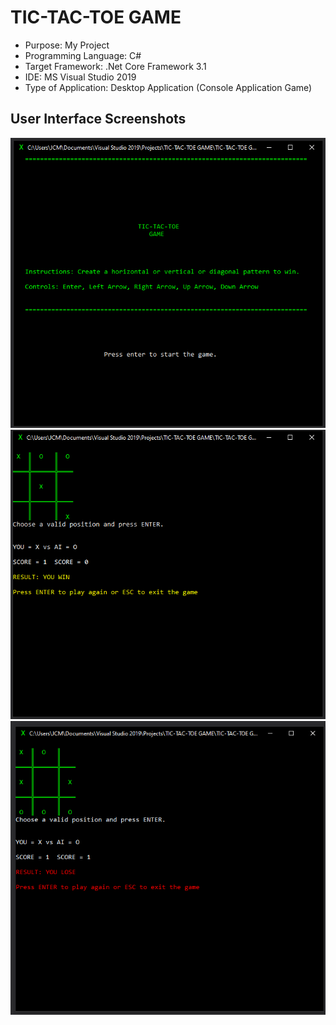 # TIC-TAC-TOE GAME

* Purpose: My Project
* Programming Language: C#
* Target Framework: .Net Core Framework 3.1
* IDE: MS Visual Studio 2019
* Type of Application: Desktop Application (Console Application Game)
  
<h2> User Interface Screenshots </h2> 
  <img src="SCREENSHOTS/PIC1.png">
  
  <img src="SCREENSHOTS/PIC2.png">
  
  <img src="SCREENSHOTS/PIC3.png">
  